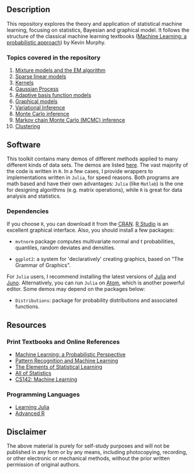 ## Description

This repository explores the theory and application of statistical machine learning, focusing on statistics, Bayesian and graphical model. It follows the structure of the classical machine learning textbooks ([Machine Learning: a probabilistic approach](https://www.amazon.com/Machine-Learning-Probabilistic-Perspective-Computation/dp/0262018020)) by Kevin Murphy.

### Topics covered in the repository
1. [Mixture models and the EM algorithm](https://github.com/jlin-vt/SML/blob/master/docs/ch11.pdf)
2. [Sparse linear models](https://github.com/jlin-vt/SML/blob/master/docs/ch13.pdf)
3. [Kernels](https://github.com/jlin-vt/SML/blob/master/docs/ch14.pdf)
4. [Gaussian Process](https://github.com/jlin-vt/SML/blob/master/docs/ch15.pdf)
5. [Adaptive basis function models](https://github.com/jlin-vt/SML/blob/master/docs/ch16.pdf)
6. [Graphical models](https://github.com/jlin-vt/SML/blob/master/docs/ch17.pdf)
7. [Variational Inference](https://github.com/jlin-vt/SML/blob/master/docs/ch21.pdf)
8. [Monte Carlo inference](https://github.com/jlin-vt/SML/blob/master/docs/ch23.pdf)
9. [Markov chain Monte Carlo (MCMC) inference](https://github.com/jlin-vt/SML/blob/master/docs/ch24.pdf)
10. [Clustering](https://github.com/jlin-vt/SML/blob/master/docs/ch25.pdf)

## Software
This toolkit contains many demos of different methods applied to many different kinds of data sets. The demos are listed [here](https://github.com/jlin-vt/SML/tree/master/R/vignettes). The vast majority of the code is written in `R`. In a few cases, I provide wrappers to implementations written in `Julia`, for speed reasons. Both programs are math based and have their own advantages: `Julia` (like `Matlab`) is the one for designing algorithms (e.g. matrix operations), while `R` is great for data analysis and statistics.

### Dependencies
If you choose `R`, you can download it from the [CRAN](https://cran.r-project.org/).  [R Studio](https://www.rstudio.com/) is an excellent graphical interface. Also, you should install a few packages:

- `mvtnorm` package computes multivariate normal and t probabilities, quantiles, random deviates and densities.

- `ggplot2`: a system for 'declaratively' creating graphics, based on "The Grammar of Graphics".

For `Julia` users, I recommend installing the latest versions of [Julia](https://julialang.org/) and [Juno](http://junolab.org/). Alternatively, you can run `Julia` on [Atom](https://atom.io/), which is another powerful editor.
Some demos may depend on the packages below:

- `Distributions`: package for probability distributions and associated functions.

##  Resources

### Print Textbooks and Online References
- [Machine Learning: a Probabilistic Perspective](http://www.cs.ubc.ca/~murphyk/MLbook/index.html)
- [Pattern Recognition and Machine Learning](https://www.amazon.com/Pattern-Recognition-Learning-Information-Statistics/dp/0387310738/ref=pd_lpo_sbs_14_img_1?_encoding=UTF8&psc=1&refRID=T2B4ZKDZR78F2J42E0FR)
- [The Elements of Statistical Learning](https://web.stanford.edu/~hastie/ElemStatLearn/)
- [All of Statistics](http://www.stat.cmu.edu/~larry/all-of-statistics/index.html)
- [CS142: Machine Learning](http://cs.brown.edu/courses/cs142/index.html)

### Programming Languages
- [Learning Julia](http://julialang.org/learning/)
- [Advanced R](http://adv-r.had.co.nz/)

## Disclaimer
The above material is purely for self-study purposes and will not be published in any form or by any means, including photocopying, recording, or other electronic or mechanical methods, without the prior written permission of original authors.
